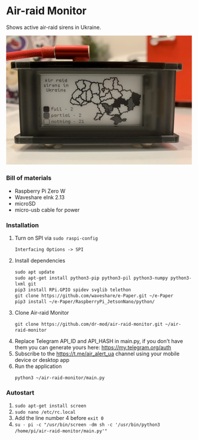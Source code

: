 # Air-raid Monitor

Shows active air-raid sirens in Ukraine.

![display](docs/display_1.jpg)

### Bill of materials

* Raspberry Pi Zero W
* Waveshare eInk 2.13
* microSD
* micro-usb cable for power

### Installation

1. Turn on SPI via `sudo raspi-config`
    ```
    Interfacing Options -> SPI
   ```
2. Install dependencies
    ```
    sudo apt update
    sudo apt-get install python3-pip python3-pil python3-numpy python3-lxml git 
    pip3 install RPi.GPIO spidev svglib telethon
    git clone https://github.com/waveshare/e-Paper.git ~/e-Paper
    pip3 install ~/e-Paper/RaspberryPi_JetsonNano/python/
    ```
3. Clone Air-raid Monitor
    ```
    git clone https://github.com/dr-mod/air-raid-monitor.git ~/air-raid-monitor
    ```
4. Replace Telegram API_ID and API_HASH in main.py, if you don't have them you can generate yours here: https://my.telegram.org/auth
5. Subscribe to the https://t.me/air_alert_ua channel using your mobile device or desktop app
6. Run the application
    ```
    python3 ~/air-raid-monitor/main.py
    ```

### Autostart

1. `sudo apt-get install screen`
2. `sudo nano /etc/rc.local`
3. Add the line number 4 before `exit 0`
4. `su - pi -c "/usr/bin/screen -dm sh -c '/usr/bin/python3 /home/pi/air-raid-monitor/main.py'"`